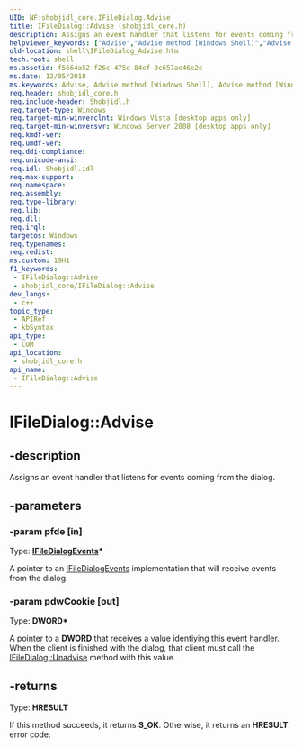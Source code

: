 ```yaml
---
UID: NF:shobjidl_core.IFileDialog.Advise
title: IFileDialog::Advise (shobjidl_core.h)
description: Assigns an event handler that listens for events coming from the dialog.
helpviewer_keywords: ["Advise","Advise method [Windows Shell]","Advise method [Windows Shell]","IFileDialog interface","IFileDialog interface [Windows Shell]","Advise method","IFileDialog.Advise","IFileDialog::Advise","shell.IFileDialog_Advise","shell_IFileDialog_Advise","shobjidl_core/IFileDialog::Advise"]
old-location: shell\IFileDialog_Advise.htm
tech.root: shell
ms.assetid: f5664a52-f26c-475d-84ef-0c657ae46e2e
ms.date: 12/05/2018
ms.keywords: Advise, Advise method [Windows Shell], Advise method [Windows Shell],IFileDialog interface, IFileDialog interface [Windows Shell],Advise method, IFileDialog.Advise, IFileDialog::Advise, shell.IFileDialog_Advise, shell_IFileDialog_Advise, shobjidl_core/IFileDialog::Advise
req.header: shobjidl_core.h
req.include-header: Shobjidl.h
req.target-type: Windows
req.target-min-winverclnt: Windows Vista [desktop apps only]
req.target-min-winversvr: Windows Server 2008 [desktop apps only]
req.kmdf-ver: 
req.umdf-ver: 
req.ddi-compliance: 
req.unicode-ansi: 
req.idl: Shobjidl.idl
req.max-support: 
req.namespace: 
req.assembly: 
req.type-library: 
req.lib: 
req.dll: 
req.irql: 
targetos: Windows
req.typenames: 
req.redist: 
ms.custom: 19H1
f1_keywords:
 - IFileDialog::Advise
 - shobjidl_core/IFileDialog::Advise
dev_langs:
 - c++
topic_type:
 - APIRef
 - kbSyntax
api_type:
 - COM
api_location:
 - shobjidl_core.h
api_name:
 - IFileDialog::Advise
---
```


# IFileDialog::Advise


## -description

Assigns an event handler that listens for events coming from the dialog.

## -parameters

### -param pfde [in]

Type: <b><a href="/windows/desktop/api/shobjidl_core/nn-shobjidl_core-ifiledialogevents">IFileDialogEvents</a>*</b>

A pointer to an <a href="/windows/desktop/api/shobjidl_core/nn-shobjidl_core-ifiledialogevents">IFileDialogEvents</a> implementation that will receive events from the dialog.

### -param pdwCookie [out]

Type: <b>DWORD*</b>

A pointer to a <b>DWORD</b> that receives a value identiying this event handler. When the client is finished with the dialog, that client must call the <a href="/windows/desktop/api/shobjidl_core/nf-shobjidl_core-ifiledialog-unadvise">IFileDialog::Unadvise</a> method with this value.

## -returns

Type: <b>HRESULT</b>

If this method succeeds, it returns <b xmlns:loc="http://microsoft.com/wdcml/l10n">S_OK</b>. Otherwise, it returns an <b xmlns:loc="http://microsoft.com/wdcml/l10n">HRESULT</b> error code.

